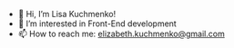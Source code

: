 - 👋 Hi, I’m Lisa Kuchmenko!
- 👀 I’m interested in Front-End development
- 📫 How to reach me: elizabeth.kuchmenko@gmail.com


